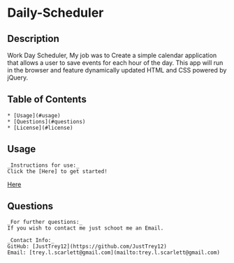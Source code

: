 # Daily-Scheduler

 ## Description
  Work Day Scheduler, My job was to  Create a simple calendar application that allows a user to save events for each hour of the day. This app will run in the browser and feature dynamically updated HTML and CSS powered by jQuery.
  
  ## Table of Contents
    * [Usage](#usage)
    * [Questions](#questions)
    * [License](#license)
      
      
        
  ## Usage
    _Instructions for use:_
    Click the [Here] to get started!
  [Here](https://justtrey12.github.io/Daily-Scheduler/)
 ## Questions
        
    _For further questions:_
    If you wish to contact me just schoot me an Email.
    
    _Contact Info:_
    GitHub: [JustTrey12](https://github.com/JustTrey12)
    Email: [trey.l.scarlett@gmail.com](mailto:trey.l.scarlett@gmail.com)
      
